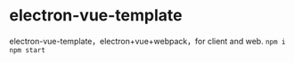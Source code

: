 # electron-vue-template
electron-vue-template，electron+vue+webpack，for client and web.
`npm i`
`npm start`
